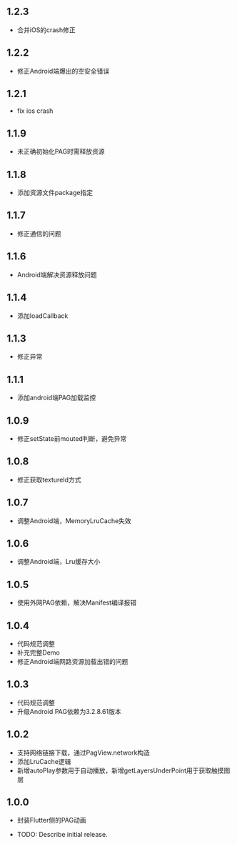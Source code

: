 ## 1.2.3
* 合并iOS的crash修正

## 1.2.2
* 修正Android端爆出的空安全错误

## 1.2.1
* fix ios crash

## 1.1.9
* 未正确初始化PAG时需释放资源

## 1.1.8
* 添加资源文件package指定

## 1.1.7
* 修正通信的问题

## 1.1.6
* Android端解决资源释放问题

## 1.1.4
* 添加loadCallback

## 1.1.3
* 修正异常

## 1.1.1
* 添加android端PAG加载监控

## 1.0.9
* 修正setState前mouted判断，避免异常

## 1.0.8
* 修正获取textureId方式

## 1.0.7
* 调整Android端，MemoryLruCache失效

## 1.0.6
* 调整Android端，Lru缓存大小

## 1.0.5
* 使用外网PAG依赖，解决Manifest编译报错

## 1.0.4
* 代码规范调整
* 补充完整Demo
* 修正Android端网路资源加载出错的问题

## 1.0.3
* 代码规范调整
* 升级Android PAG依赖为3.2.8.61版本

## 1.0.2
* 支持网络链接下载，通过PagView.network构造
* 添加LruCache逻辑
* 新增autoPlay参数用于自动播放，新增getLayersUnderPoint用于获取触摸图层

## 1.0.0
* 封装Flutter侧的PAG动画

* TODO: Describe initial release.
